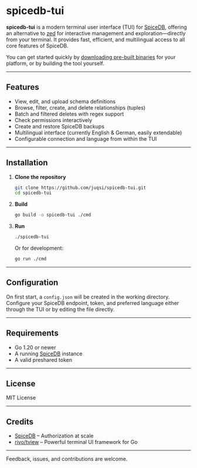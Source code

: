 # spicedb-tui

**spicedb-tui** is a modern terminal user interface (TUI) for [SpiceDB](https://spicedb.dev), offering an alternative to [zed](https://github.com/authzed/zed) for interactive management and exploration—directly from your terminal.
It provides fast, efficient, and multilingual access to all core features of SpiceDB.

You can get started quickly by [downloading pre-built binaries](https://github.com/Juqsi/spicedb-tui/releases) for your platform, or by building the tool yourself.

---

## Features

* View, edit, and upload schema definitions
* Browse, filter, create, and delete relationships (tuples)
* Batch and filtered deletes with regex support
* Check permissions interactively
* Create and restore SpiceDB backups
* Multilingual interface (currently English & German, easily extendable)
* Configurable connection and language from within the TUI

---

## Installation

1. **Clone the repository**

   ```sh
   git clone https://github.com/juqsi/spicedb-tui.git
   cd spicedb-tui
   ```

2. **Build**

   ```sh
   go build -o spicedb-tui ./cmd
   ```

3. **Run**

   ```sh
   ./spicedb-tui
   ```

   Or for development:

   ```sh
   go run ./cmd
   ```

---

## Configuration

On first start, a `config.json` will be created in the working directory.
Configure your SpiceDB endpoint, token, and preferred language either through the TUI or by editing the file directly.

---

## Requirements

* Go 1.20 or newer
* A running [SpiceDB](https://spicedb.dev) instance
* A valid preshared token

---

## License

MIT License

---

## Credits

* [SpiceDB](https://spicedb.dev) – Authorization at scale
* [rivo/tview](https://github.com/rivo/tview) – Powerful terminal UI framework for Go

---

Feedback, issues, and contributions are welcome.
